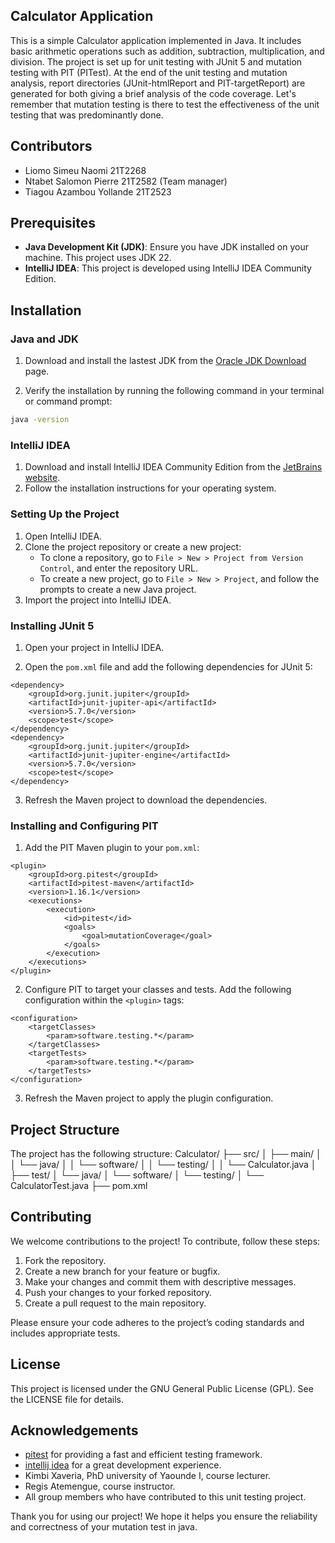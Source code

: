 ## Calculator Application

This is a simple Calculator application implemented in Java. It includes basic arithmetic operations such as addition, subtraction, multiplication, and division. The project is set up for unit testing with JUnit 5 and mutation testing with PIT (PITest). At the end of the unit testing and mutation analysis, report directories (JUnit-htmlReport and PIT-targetReport) are generated for both giving a brief analysis of the code coverage. Let's remember that mutation testing is there to test the effectiveness of the unit testing that was predominantly done.

## Contributors

-   Liomo Simeu Naomi 21T2268
-   Ntabet Salomon Pierre 21T2582 (Team manager)
-   Tiagou Azambou Yollande 21T2523

## Prerequisites

-   **Java Development Kit (JDK)**: Ensure you have JDK installed on your machine. This project uses JDK 22.
-   **IntelliJ IDEA**: This project is developed using IntelliJ IDEA Community Edition.

## Installation

### Java and JDK

1.  Download and install the lastest JDK from the  [Oracle JDK Download](https://www.oracle.com/java/technologies/javase-jdk11-downloads.html)  page.
    
2.  Verify the installation by running the following command in your terminal or command prompt:
```sh
java -version
```

### IntelliJ IDEA

1.  Download and install IntelliJ IDEA Community Edition from the  [JetBrains website](https://www.jetbrains.com/idea/download/).
2.  Follow the installation instructions for your operating system.
### Setting Up the Project

1.  Open IntelliJ IDEA.
2.  Clone the project repository or create a new project:
    -   To clone a repository, go to  `File > New > Project from Version Control`, and enter the repository URL.
    -   To create a new project, go to  `File > New > Project`, and follow the prompts to create a new Java project.
3.  Import the project into IntelliJ IDEA.
### Installing JUnit 5

1.  Open your project in IntelliJ IDEA.
    
2.  Open the  `pom.xml`  file and add the following dependencies for JUnit 5:
```
<dependency>
    <groupId>org.junit.jupiter</groupId>
    <artifactId>junit-jupiter-api</artifactId>
    <version>5.7.0</version>
    <scope>test</scope>
</dependency>
<dependency>
    <groupId>org.junit.jupiter</groupId>
    <artifactId>junit-jupiter-engine</artifactId>
    <version>5.7.0</version>
    <scope>test</scope>
</dependency>
```
3.  Refresh the Maven project to download the dependencies.
    

### Installing and Configuring PIT

1.  Add the PIT Maven plugin to your  `pom.xml`:
```
<plugin>
    <groupId>org.pitest</groupId>
    <artifactId>pitest-maven</artifactId>
    <version>1.16.1</version>
    <executions>
        <execution>
            <id>pitest</id>
            <goals>
                <goal>mutationCoverage</goal>
            </goals>
        </execution>
    </executions>
</plugin>
```
2. Configure PIT to target your classes and tests. Add the following configuration within the `<plugin>` tags:
```
<configuration>
    <targetClasses>
        <param>software.testing.*</param>
    </targetClasses>
    <targetTests>
        <param>software.testing.*</param>
    </targetTests>
</configuration>
```
3. Refresh the Maven project to apply the plugin configuration.
## Project Structure

The project has the following structure:
Calculator/
├── src/
│   ├── main/
│   │   └── java/
│   │       └── software/
│   │           └── testing/
│   │               └── Calculator.java
│   ├── test/
│       └── java/
│           └── software/
│               └── testing/
│                   └── CalculatorTest.java
├── pom.xml

## Contributing

We welcome contributions to the project! To contribute, follow these steps:

1.  Fork the repository.
2.  Create a new branch for your feature or bugfix.
3.  Make your changes and commit them with descriptive messages.
4.  Push your changes to your forked repository.
5.  Create a pull request to the main repository.

Please ensure your code adheres to the project’s coding standards and includes appropriate tests.

## License

This project is licensed under the GNU General Public License (GPL). See the LICENSE file for details.

## Acknowledgements

-   [pitest](https://pitest.org)  for providing a fast and efficient testing framework.
-   [intellij idea](https://www.jetbrains.com/idea/) for a great development experience.
-   Kimbi Xaveria, PhD university of Yaounde I, course lecturer.
-   Regis Atemengue, course instructor.
-   All group members who have contributed to this unit testing project.

Thank you for using our project! We hope it helps you ensure the reliability and correctness of your mutation test in java.










